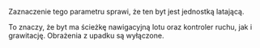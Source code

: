 Zaznaczenie tego parametru sprawi, że ten byt jest jednostką latającą.

To znaczy, że byt ma ścieżkę nawigacyjną lotu oraz kontroler ruchu, jak i grawitację. Obrażenia z upadku są wyłączone.